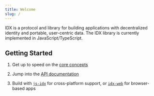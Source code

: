 ```yaml
---
title: Welcome
slug: /
---
```


IDX is a protocol and library for building applications with decentralized identity and portable, user-centric data. The IDX library is currently implemented in JavaScript/TypeScript.


## Getting Started

1. Get up to speed on the [core concepts](core-concepts-dids.md)

2. Jump into the [API documentation](libs-idx.md)

3. Build with [`js-idx`](libs-idx.md) for cross-platform support, or [`idx-web`](libs-web.md) for browser-based apps
